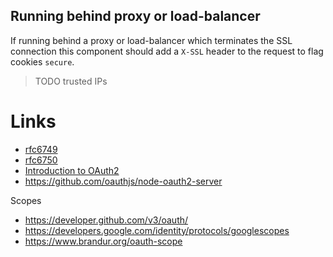 
## Running behind proxy or load-balancer

If running behind a proxy or load-balancer which terminates the SSL connection
this component should add a `X-SSL` header to the request to flag cookies `secure`.

> TODO trusted IPs

# Links

- [rfc6749](https://tools.ietf.org/html/rfc6749)
- [rfc6750](https://tools.ietf.org/html/rfc6750)
- [Introduction to OAuth2](https://www.digitalocean.com/community/tutorials/an-introduction-to-oauth-2)
- https://github.com/oauthjs/node-oauth2-server

Scopes

- https://developer.github.com/v3/oauth/
- https://developers.google.com/identity/protocols/googlescopes
- https://www.brandur.org/oauth-scope
